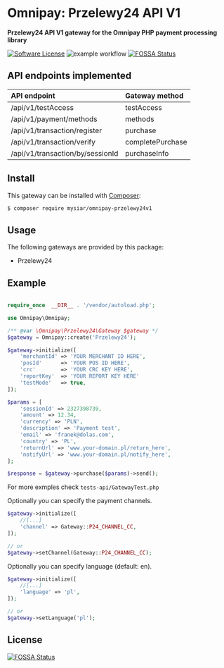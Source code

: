 # Omnipay: Przelewy24 API V1

**Przelewy24 API V1 gateway for the Omnipay PHP payment processing library**

[![Software License](https://img.shields.io/badge/license-MIT-brightgreen.svg?style=flat-square)](LICENSE) ![example workflow](https://github.com/mysiar/omnipay-przelewy24v1/actions/workflows/tests.yml/badge.svg)
[![FOSSA Status](https://app.fossa.com/api/projects/git%2Bgithub.com%2Fmysiar%2Fomnipay-przelewy24v1.svg?type=shield)](https://app.fossa.com/projects/git%2Bgithub.com%2Fmysiar%2Fomnipay-przelewy24v1?ref=badge_shield)

## API endpoints implemented

| API endpoint                     | Gateway method   |
|:---------------------------------|:-----------------|
| /api/v1/testAccess               | testAccess       |
| /api/v1/payment/methods          | methods          |
| /api/v1/transaction/register     | purchase         |
| /api/v1/transaction/verify       | completePurchase |
| /api/v1/transaction/by/sessionId | purchaseInfo     |

## Install

This gateway can be installed with [Composer](https://getcomposer.org/):

``` bash
$ composer require mysiar/omnipay-przelewy24v1
```

## Usage

The following gateways are provided by this package:

* Przelewy24

## Example

```php

require_once  __DIR__ . '/vendor/autoload.php';

use Omnipay\Omnipay;

/** @var \Omnipay\Przelewy24\Gateway $gateway */
$gateway = Omnipay::create('Przelewy24');

$gateway->initialize([
    'merchantId' => 'YOUR MERCHANT ID HERE',
    'posId'      => 'YOUR POS ID HERE',
    'crc'        => 'YOUR CRC KEY HERE',
    'reportKey'  => 'YOUR REPORT KEY HERE'
    'testMode'   => true,
]);

$params = [
    'sessionId' => 2327398739,
    'amount' => 12.34,
    'currency' => 'PLN',
    'description' => 'Payment test',
    'email' => 'franek@dolas.com',
    'country' => 'PL',
    'returnUrl' => 'www.your-domain.pl/return_here',
    'notifyUrl' => 'www.your-domain.pl/notify_here',
];

$response = $gateway->purchase($params)->send();
```

For more exmples check `tests-api/GatewayTest.php`

Optionally you can specify the payment channels.

```php
$gateway->initialize([
    //[...]
    'channel' => Gateway::P24_CHANNEL_CC,
]);

// or
$gateway->setChannel(Gateway::P24_CHANNEL_CC); 
```

Optionally you can specify language (default: en).

```php
$gateway->initialize([
    //[...]
    'language' => 'pl',
]);

// or
$gateway->setLanguage('pl'); 
```


## License
[![FOSSA Status](https://app.fossa.com/api/projects/git%2Bgithub.com%2Fmysiar%2Fomnipay-przelewy24v1.svg?type=large)](https://app.fossa.com/projects/git%2Bgithub.com%2Fmysiar%2Fomnipay-przelewy24v1?ref=badge_large)
